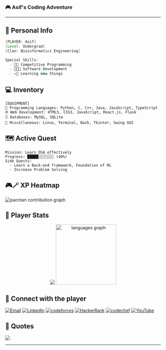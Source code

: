 ### 🎮 Asif's Coding Adventure
---

## 🌟 Personal Info
```java
[PLAYER: Asif]
[Level: Undergrad]
[Clan: Bioinformatics Engineering]

Special Skills: 
  - 💪🏼 Competitive Programming
  - 🧑🏻‍💻 Software Development
  - ✍🏻 Learning new things
```
## 💻 Inventory
```
[EQUIPMENT]
🧠 Programming Languages: Python, C, C++, Java, JavaScript, TypeScript
🌐 Web Development: HTML5, CSS3, JavaScript, React.js, Flask
🗄️ Databases: MySQL, SQLite
🧰 Miscellaneous: Linux, Terminal, Bash, Tkinter, Swing GUI
```
<!--
<div align="center">
  <img src="https://user-images.githubusercontent.com/74038190/212284158-e840e285-664b-44d7-b79b-e264b5e54825.gif"  />
</div>
-->

## 🗺️ Active Quest
```
Mission: Learn DSA effectively  
Progress: █████░░░░░░░ (40%)
Side Quests: 
  - Learn a Back-end framework, Foundation of ML
  - Increase Problem Solving
```

## 🎮🪄 XP Heatmap

<picture>
  <source media="(prefers-color-scheme: dark)" srcset="https://raw.githubusercontent.com/therockhead/therockhead/output/pacman-contribution-graph-dark.svg">
  <source media="(prefers-color-scheme: light)" srcset="https://raw.githubusercontent.com/therockhead/therockhead/output/pacman-contribution-graph.svg">
  <img alt="pacman contribution graph" src="https://raw.githubusercontent.com/therockhead/therockhead/output/pacman-contribution-graph.svg">
</picture>

###

## 📶 Player Stats
<!--themes can be: ocean_dark, monokai, github_dark, react, default , merko etc-->
<div align="center">
<!--   <img src = "https://github-readme-stats.vercel.app/api?username=therockhead&theme=merko&hide_border=false&include_all_commits=true&count_private=true" /> -->
  <img src="https://nirzak-streak-stats.vercel.app/?user=therockhead&theme=dark&hide_border=false"/>
  <img  src="https://github-readme-stats.vercel.app/api/top-langs?username=therockhead&locale=en&hide_title=true&layout=compact&card_width=320&langs_count=10&theme=dark&hide_border=false" height="195" alt="languages graph" />
</div>




## 🤝 Connect with the player

[![Email](https://img.shields.io/badge/Email-D14836?logo=gmail&logoColor=white)](mailto:asifzamanzisan@gmail.com) [![LinkedIn](https://img.shields.io/badge/LinkedIn-%230077B5.svg?logo=linkedin&logoColor=white)](https://linkedin.com/in/asif-zaman001) [![codeforces](https://img.shields.io/static/v1?message=Codeforces&logo=codeforces&label=&color=black&logoColor=white&labelColor=&style=plastic)](https://codeforces.com/profile/TheRockHead) [![HackerRank](https://img.shields.io/static/v1?message=HackerRank&logo=hackerrank&label=&color=2EC866&logoColor=white&labelColor=&style=plastic)](https://www.hackerrank.com/profile/therockhead) [![codechef](https://img.shields.io/static/v1?message=CodeChef&logo=codechef&label=&color=grey&logoColor=brown&labelColor=&style=plastic)](https://www.codechef.com/users/therockhead) [![YouTube](https://img.shields.io/badge/YouTube-%23FF0000.svg?logo=YouTube&logoColor=light-grey)](https://youtube.com/@UCamcq-wKO2FDIXDpB13BkIw)

## 💭 Quotes
![](https://quotes-github-readme.vercel.app/api?type=horizontal&theme=light)

---
<!--@uthor: asif AKA therockhead-->
